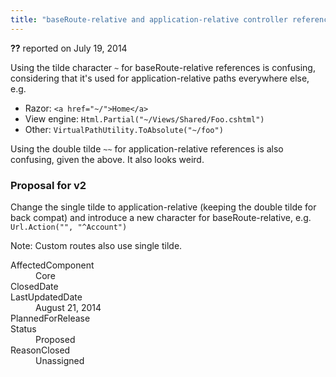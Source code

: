 ```yaml
---
title: "baseRoute-relative and application-relative controller reference syntax is confusing #1159"
---
```

<div class="issue-report"><div class="issue-header"><b>??</b> reported on <time datetime="2014-07-19T18:14:23.927-07:00" title="2014-07-19T18:14:23.927-07:00">July 19, 2014</time></div><div class="issue-message" markdown="1">

Using the tilde character `~` for baseRoute-relative references is confusing, considering that it's used for application-relative paths everywhere else, e.g.

- Razor: `<a href="~/">Home</a>` 
- View engine: `Html.Partial("~/Views/Shared/Foo.cshtml")`
- Other: `VirtualPathUtility.ToAbsolute("~/foo")`

Using the double tilde `~~` for application-relative references is also confusing, given the above. It also looks weird.

### Proposal for v2
Change the single tilde to application-relative (keeping the double tilde for back compat) and introduce a new character for baseRoute-relative, e.g. `Url.Action("", "^Account")`

Note: Custom routes also use single tilde.

</div><div class="issue-footer"><dl><dt>AffectedComponent</dt><dd>Core</dd><dt>ClosedDate</dt><dd></dd><dt>LastUpdatedDate</dt><dd><time datetime="2014-08-21T21:36:08.123-07:00" title="2014-08-21T21:36:08.123-07:00">August 21, 2014</time></dd><dt>PlannedForRelease</dt><dd></dd><dt>Status</dt><dd>Proposed</dd><dt>ReasonClosed</dt><dd>Unassigned</dd></dl></div></div>